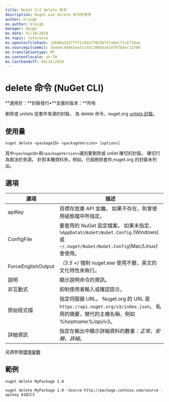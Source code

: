 ```yaml
---
title: NuGet CLI delete 命令
description: Nuget.exe delete 命令的參考
author: kraigb
ms.author: kraigb
manager: douge
ms.date: 01/18/2018
ms.topic: reference
ms.openlocfilehash: 1db00a32d777f1c0247f855bf57a0dcf1c6734ae
ms.sourcegitcommit: 3eab9c4dd41ea7ccd2c28bb5ab16f6fbbec13708
ms.translationtype: MT
ms.contentlocale: zh-TW
ms.lasthandoff: 04/26/2018
---
```

# <a name="delete-command-nuget-cli"></a>delete 命令 (NuGet CLI)

**適用於：**封裝發行&bullet;**支援的版本：**所有

刪除或 unlists 從套件來源的封裝。 為 delete 命令，nuget.org [unlists 封裝](../policies/deleting-packages.md)。

## <a name="usage"></a>使用量

```cli
nuget delete <packageID> <packageVersion> [options]
```

其中`<packageID>`和`<packageVersion>`識別要刪除或 unlist 確切的封裝。 確切行為取決於來源。 針對本機資料夾，例如，已經刪除套件;nuget.org 的封裝未列出。

## <a name="options"></a>選項

| 選項 | 描述 |
| --- | --- |
| apiKey | 目標存放庫 API 金鑰。 如果不存在，則會使用組態檔中所指定。 |
| ConfigFile | 要套用的 NuGet 設定檔案。 如果未指定， `%AppData%\NuGet\NuGet.Config` (Windows) 或`~/.nuget/NuGet/NuGet.Config`(Mac/Linux) 會使用。|
| ForceEnglishOutput | *（3.5 +)* 強制 nuget.exe 使用不變，英文的文化特性來執行。 |
| 說明 | 顯示說明命令的資訊。 |
| 非互動式 | 抑制使用者輸入或確認提示。 |
| 原始程式檔 | 指定伺服器 URL。 Nuget.org 的 URL 是`https://api.nuget.org/v3/index.json`。 私用的摘要，替代的主機名稱，例如 *%hostname%/api/v3*。 |
| 詳細資訊 | 指定在輸出中顯示詳細資料的數量：*正常*，*安靜*，*詳細*。 |

另請參閱[環境變數](cli-ref-environment-variables.md)

## <a name="examples"></a>範例

```cli
nuget delete MyPackage 1.0

nuget delete MyPackage 1.0 -Source http://package.contoso.com/source -apikey A1B2C3
```
